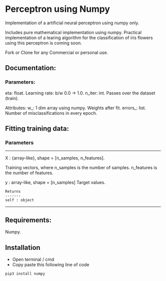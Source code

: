 # Perceptron using Numpy
Implementation of a artificial neural perceptron using numpy only.

Includes pure mathematical implementation using numpy.
Practical implementation of a learing algorithm for the classification of iris flowers using this perceptron is coming soon.

Fork or Clone for any Commercial or personal use.

## Documentation:
### Parameters:
  eta: float.
  Learning rate: b/w 0.0 -> 1.0.
    n_iter: int.
      Passes over the dataset (train).
            
  Attributes:
    w_: 1 dim array using numpy.
      Weights after fit.
    errors_: list.
      Number of misclassifications in every epoch.
                
## Fitting training data:
### Parameters
----------
X : {array-like}, shape = [n_samples, n_features].
        
  Training vectors, where n_samples is the number of samples.
  n_features is the number of features.
        
y : array-like, shape = [n_samples] Target values.

    Returns 
    -------
    self : object
----------------------------------------------------------------------------------------------------------------
## Requirements: 
Numpy.
## Installation
- Open terminal / cmd
- Copy paste this following line of code

```
pip3 install numpy
```


